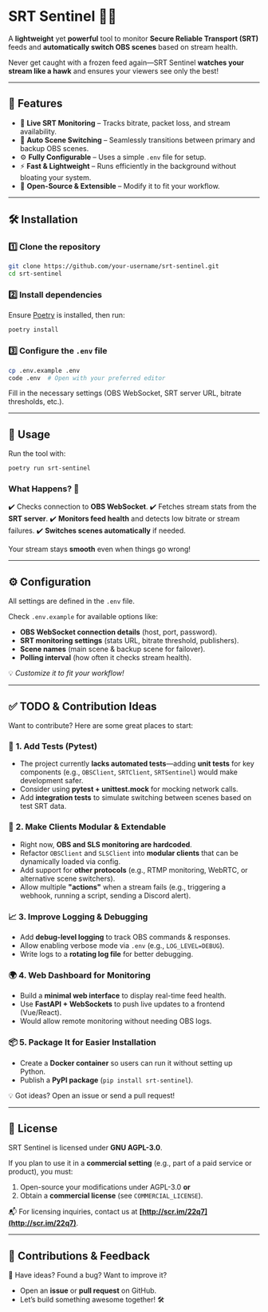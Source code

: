 # **SRT Sentinel** 🚨🎥

A **lightweight** yet **powerful** tool to monitor **Secure Reliable Transport (SRT)** feeds and **automatically switch OBS scenes** based on stream health.

Never get caught with a frozen feed again—SRT Sentinel **watches your stream like a hawk** and ensures your viewers see only the best!

---

## 🚀 **Features**

- 📡 **Live SRT Monitoring** – Tracks bitrate, packet loss, and stream availability.
- 🔄 **Auto Scene Switching** – Seamlessly transitions between primary and backup OBS scenes.
- ⚙️ **Fully Configurable** – Uses a simple `.env` file for setup.
- ⚡ **Fast & Lightweight** – Runs efficiently in the background without bloating your system.
- 📜 **Open-Source & Extensible** – Modify it to fit your workflow.

---

## 🛠 **Installation**

### 1️⃣ **Clone the repository**

```bash
git clone https://github.com/your-username/srt-sentinel.git
cd srt-sentinel
```

### 2️⃣ **Install dependencies**

Ensure [Poetry](https://python-poetry.org/docs/) is installed, then run:

```bash
poetry install
```

### 3️⃣ **Configure the `.env` file**

```bash
cp .env.example .env
code .env  # Open with your preferred editor
```

Fill in the necessary settings (OBS WebSocket, SRT server URL, bitrate thresholds, etc.).

---

## 🎯 **Usage**

Run the tool with:

```bash
poetry run srt-sentinel
```

### What Happens? 🤖

✔️ Checks connection to **OBS WebSocket**.
✔️ Fetches stream stats from the **SRT server**.
✔️ **Monitors feed health** and detects low bitrate or stream failures.
✔️ **Switches scenes automatically** if needed.

Your stream stays **smooth** even when things go wrong!

---

## ⚙️ **Configuration**

All settings are defined in the `.env` file.

Check `.env.example` for available options like:

- **OBS WebSocket connection details** (host, port, password).
- **SRT monitoring settings** (stats URL, bitrate threshold, publishers).
- **Scene names** (main scene & backup scene for failover).
- **Polling interval** (how often it checks stream health).

💡 _Customize it to fit your workflow!_

---

## ✅ **TODO & Contribution Ideas**

Want to contribute? Here are some great places to start:

### 🧪 **1. Add Tests (Pytest)**

- The project currently **lacks automated tests**—adding **unit tests** for key components (e.g., `OBSClient`, `SRTClient`, `SRTSentinel`) would make development safer.
- Consider using **pytest + unittest.mock** for mocking network calls.
- Add **integration tests** to simulate switching between scenes based on test SRT data.

### 🔧 **2. Make Clients Modular & Extendable**

- Right now, **OBS and SLS monitoring are hardcoded**.
- Refactor `OBSClient` and `SLSClient` into **modular clients** that can be dynamically loaded via config.
- Add support for **other protocols** (e.g., RTMP monitoring, WebRTC, or alternative scene switchers).
- Allow multiple **"actions"** when a stream fails (e.g., triggering a webhook, running a script, sending a Discord alert).

### 📈 **3. Improve Logging & Debugging**

- Add **debug-level logging** to track OBS commands & responses.
- Allow enabling verbose mode via `.env` (e.g., `LOG_LEVEL=DEBUG`).
- Write logs to a **rotating log file** for better debugging.

### 🌍 **4. Web Dashboard for Monitoring**

- Build a **minimal web interface** to display real-time feed health.
- Use **FastAPI + WebSockets** to push live updates to a frontend (Vue/React).
- Would allow remote monitoring without needing OBS logs.

### 📦 **5. Package It for Easier Installation**

- Create a **Docker container** so users can run it without setting up Python.
- Publish a **PyPI package** (`pip install srt-sentinel`).

💡 Got ideas? Open an issue or send a pull request!

---

## 📝 **License**

SRT Sentinel is licensed under **GNU AGPL-3.0**.

If you plan to use it in a **commercial setting** (e.g., part of a paid service or product), you must:

1. Open-source your modifications under AGPL-3.0 **or**
2. Obtain a **commercial license** (see `COMMERCIAL_LICENSE`).

📬 For licensing inquiries, contact us at **[http://scr.im/22q7](http://scr.im/22q7)**.

---

## 🎤 **Contributions & Feedback**

🚀 Have ideas? Found a bug? Want to improve it?

- Open an **issue** or **pull request** on GitHub.
- Let’s build something awesome together! 🛠
